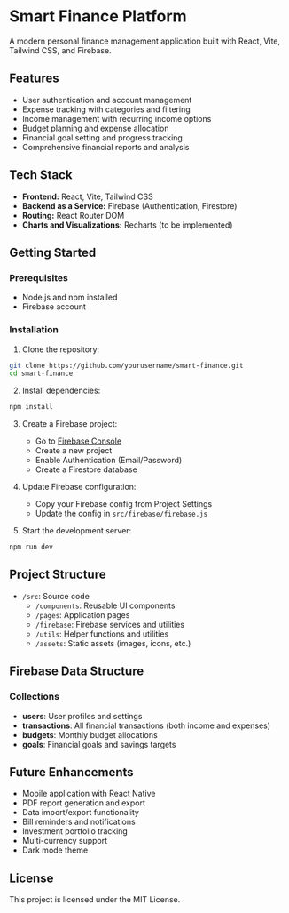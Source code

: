 # Smart Finance Platform

A modern personal finance management application built with React, Vite, Tailwind CSS, and Firebase.

## Features

- User authentication and account management
- Expense tracking with categories and filtering
- Income management with recurring income options
- Budget planning and expense allocation
- Financial goal setting and progress tracking
- Comprehensive financial reports and analysis

## Tech Stack

- **Frontend:** React, Vite, Tailwind CSS
- **Backend as a Service:** Firebase (Authentication, Firestore)
- **Routing:** React Router DOM
- **Charts and Visualizations:** Recharts (to be implemented)

## Getting Started

### Prerequisites

- Node.js and npm installed
- Firebase account

### Installation

1. Clone the repository:
```bash
git clone https://github.com/yourusername/smart-finance.git
cd smart-finance
```

2. Install dependencies:
```bash
npm install
```

3. Create a Firebase project:
   - Go to [Firebase Console](https://console.firebase.google.com/)
   - Create a new project
   - Enable Authentication (Email/Password)
   - Create a Firestore database

4. Update Firebase configuration:
   - Copy your Firebase config from Project Settings
   - Update the config in `src/firebase/firebase.js`

5. Start the development server:
```bash
npm run dev
```

## Project Structure

- `/src`: Source code
  - `/components`: Reusable UI components
  - `/pages`: Application pages
  - `/firebase`: Firebase services and utilities
  - `/utils`: Helper functions and utilities
  - `/assets`: Static assets (images, icons, etc.)

## Firebase Data Structure

### Collections

- **users**: User profiles and settings
- **transactions**: All financial transactions (both income and expenses)
- **budgets**: Monthly budget allocations
- **goals**: Financial goals and savings targets

## Future Enhancements

- Mobile application with React Native
- PDF report generation and export
- Data import/export functionality
- Bill reminders and notifications
- Investment portfolio tracking
- Multi-currency support
- Dark mode theme

## License

This project is licensed under the MIT License.
